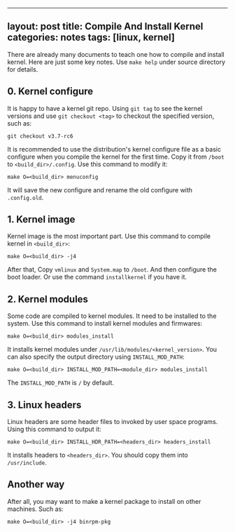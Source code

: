 
---
layout: post
title: Compile And Install Kernel
categories: notes
tags: [linux, kernel]
---

There are already many documents to teach one how to compile and install kernel. Here are just some key notes. Use `make help` under source directory for details.

## 0. Kernel configure

It is happy to have a kernel git repo. Using `git tag` to see the kernel versions and use `git checkout <tag>` to checkout the specified version, such as:

    git checkout v3.7-rc6

It is recommended to use the distribution's kernel configure file as a basic configure when you compile the kernel for the first time. Copy it from `/boot` to `<build_dir>/.config`. Use this command to modify it:

    make O=<build_dir> menuconfig

It will save the new configure and rename the old configure with `.config.old`.

## 1. Kernel image

Kernel image is the most important part. Use this command to compile kernel in `<build_dir>`:

    make O=<build_dir> -j4

After that, Copy `vmlinux` and `System.map` to `/boot`. And then configure the boot loader. Or use the command `installkernel` if you have it.

## 2. Kernel modules

Some code are compiled to kernel modules. It need to be installed to the system. Use this command to install kernel modules and firmwares: 

    make O=<build_dir> modules_install

It installs kernel modules under `/usr/lib/modules/<kernel_version>`. You can also specify the output directory using `INSTALL_MOD_PATH`:

    make O=<build_dir> INSTALL_MOD_PATH=<module_dir> modules_install

The `INSTALL_MOD_PATH` is `/` by default.

## 3. Linux headers

Linux headers are some header files to invoked by user space programs. Using this command to output it:

    make O=<build_dir> INSTALL_HDR_PATH=<headers_dir> headers_install

It installs headers to `<headers_dir>`. You should copy them into `/usr/include`.

## Another way

After all, you may want to make a kernel package to install on other machines. Such as:

    make O=<build_dir> -j4 binrpm-pkg
